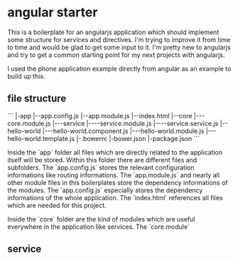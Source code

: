 # angular starter

This is a boilerplate for an angularjs application which should implement some structure for services and directives. I'm trying to improve it from time to time and would be glad to get some input to it. I'm pretty new to angularjs and try to get a common starting point for my next projects with angularjs.

I used the phone application example directly from angular as an example to build up this.

## file structure

´´´
|-app
|--app.config.js
|--app.module.js
|--index.html
|--core
|---core.module.js
|---service
|----service.module.js
|----service.service.js
|--hello-world
|---hello-world.component.js
|---hello-world.module.js
|---hello-world.template.js
|-.bowerrc
|-bower.json
|-package.json
´´´

Inside the ´app´ folder all files which are directly related to the application itself will be stored.
Within this folder there are different files and subfolders. The ´app.config.js´ stores the relevant configuration informations like routing informations.
The ´app.module.js´ and nearly all other module files in this boilerplates store the dependency informations of the modules. The ´app.config.js´ especially stores the dependency informations of the whole application.
The ´index.html´ references all files which are needed for this project.

Inside the ´core´ folder are the kind of modules which are useful everywhere in the application like services.
The ´core.module´

## service



```
